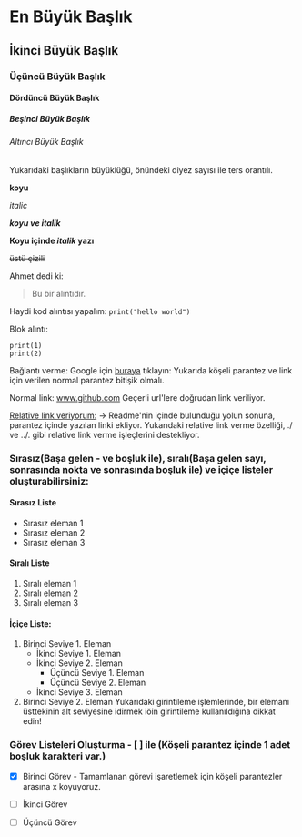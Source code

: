 # En Büyük Başlık
## İkinci Büyük Başlık
### Üçüncü Büyük Başlık
#### Dördüncü Büyük Başlık
##### Beşinci Büyük Başlık
###### Altıncı Büyük Başlık
Yukarıdaki başlıkların büyüklüğü, önündeki diyez sayısı ile ters orantılı.


**koyu**


*italic*


***koyu ve italik***


**Koyu içinde *italik* yazı**


~~üstü çizili~~


Ahmet dedi ki:
>Bu bir alıntıdır.



Haydi kod alıntısı yapalım:
 `print("hello world")`


 Blok alıntı:
```
print(1)
print(2)
```

Bağlantı verme:
Google için [buraya](https://www.google.com) tıklayın:
Yukarıda köşeli parantez ve link için verilen normal parantez bitişik olmalı.


Normal link: www.github.com   Geçerli url'lere doğrudan link veriliyor.

[Relative link veriyorum:](main.py) -> Readme'nin içinde bulunduğu yolun sonuna, parantez içinde yazılan linki ekliyor.
Yukarıdaki relative link verme özelliği, ./ ve ../. gibi relative link verme işleçlerini destekliyor.

### Sırasız(Başa gelen - ve boşluk ile), sıralı(Başa gelen sayı, sonrasında nokta ve sonrasında boşluk ile) ve içiçe listeler oluşturabilirsiniz:
#### Sırasız Liste
- Sırasız eleman 1
- Sırasız eleman 2
- Sırasız eleman 3

#### Sıralı Liste
1. Sıralı eleman 1
2. Sıralı eleman 2
3. Sıralı eleman 3

#### İçiçe Liste:
1. Birinci Seviye 1. Eleman
    - İkinci Seviye 1. Eleman
    - İkinci Seviye 2. Eleman 
      - Üçüncü Seviye 1. Eleman
      - Üçüncü Seviye 2. Eleman
    - İkinci Seviye 3. Eleman
2. Birinci Seviye 2. Eleman
Yukarıdaki girintileme işlemlerinde, bir elemanı üsttekinin alt seviyesine idirmek iöin girintileme kullanıldığına dikkat edin!

### Görev Listeleri Oluşturma - [ ] ile (Köşeli parantez içinde 1 adet boşluk karakteri var.)
- [x] Birinci Görev - Tamamlanan görevi işaretlemek için köşeli parantezler arasına x koyuyoruz.
- [ ] İkinci Görev
- [ ] Üçüncü Görev



